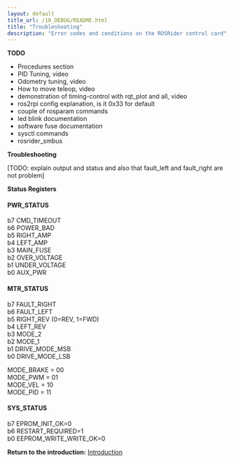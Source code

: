 ```yaml
---
layout: default
title_url: /10_DEBUG/README.html
title: "Troubleshooting"
description: "Error codes and conditions on the ROSRider control card"
---
```


__TODO__

- Procedures section
- PID Tuning, video
- Odometry tuning, video
- How to move teleop, video
- demonstration of timing-control with rqt_plot and all, video
- ros2rpi config explanation, is it 0x33 for default
- couple of rosparam commands
- led blink documentation
- software fuse documentation
- sysctl commands
- rosrider_smbus

__Troubleshooting__

[TODO: explain output and status and also that fault_left and fault_right are not problem]

__Status Registers__

#### PWR_STATUS

b7	CMD_TIMEOUT  
b6	POWER_BAD  
b5	RIGHT_AMP  
b4	LEFT_AMP  
b3	MAIN_FUSE  
b2	OVER_VOLTAGE  
b1	UNDER_VOLTAGE  
b0	AUX_PWR  

#### MTR_STATUS

b7	FAULT_RIGHT  
b6	FAULT_LEFT  
b5	RIGHT_REV (0=REV, 1=FWD)  
b4	LEFT_REV  
b3	MODE_2  
b2	MODE_1  
b1      DRIVE_MODE_MSB  
b0	DRIVE_MODE_LSB  

MODE_BRAKE = 00  
MODE_PWM   = 01  
MODE_VEL   = 10  
MODE_PID   = 11  

#### SYS_STATUS

b7	EPROM_INIT_OK=0  
b6	RESTART_REQUIRED=1  
b0	EEPROM_WRITE_WRITE_OK=0  

__Return to the introduction:__ [Introduction](../README.md)
